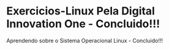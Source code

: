 # Exercicios-Linux Pela  Digital  Innovation One - Concluido!!!
Aprendendo sobre o Sistema Operacional Linux - Concluido!!!
